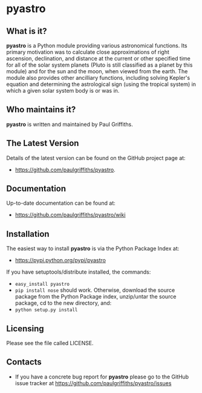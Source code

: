 pyastro
=======

What is it?
-----------
**pyastro** is a Python module providing various astronomical functions. Its
primary motivation was to calculate close approximations of right ascension,
declination, and distance at the current or other specified time for all of
the solar system planets (Pluto is still classified as a planet by this
module) and for the sun and the moon, when viewed from the earth. The module
also provides other ancilliary functions, including solving Kepler's
equation and determining the astrological sign (using the tropical system)
in which a given solar system body is or was in.

Who maintains it?
-----------------
**pyastro** is written and maintained by Paul Griffiths.

The Latest Version
------------------
Details of the latest version can be found on the GitHub project page at:
* <https://github.com/paulgriffiths/pyastro>.

Documentation
-------------
Up-to-date documentation can be found at:
* <https://github.com/paulgriffiths/pyastro/wiki>

Installation
------------
The easiest way to install **pyastro** is via the Python Package Index at:
* <https://pypi.python.org/pypi/pyastro>

If you have setuptools/distribute installed, the commands:
* `easy_install pyastro`
* `pip install nose`
should work. Otherwise, download the source package from the Python Package
index, unzip/untar the source package, cd to the new directory, and:
* `python setup.py install`

Licensing
---------
Please see the file called LICENSE.

Contacts
--------
* If you have a concrete bug report for **pyastro** please go to the GitHub
issue tracker at <https://github.com/paulgriffiths/pyastro/issues>
